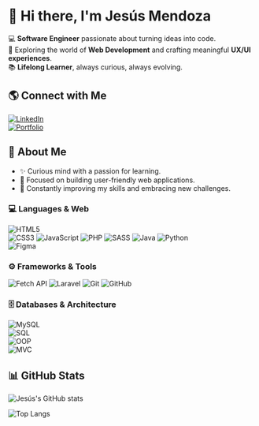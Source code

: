 # 👋 Hi there, I'm Jesús Mendoza 

<!--
**jmendozadev/jmendozadev** is a ✨ _special_ ✨ repository because its `README.md` (this file) appears on your GitHub profile.

Here are some ideas to get you started:

- 🔭 I’m currently working on ...
- 🌱 I’m currently learning ...
- 👯 I’m looking to collaborate on ...
- 🤔 I’m looking for help with ...
- 💬 Ask me about ...
- 📫 How to reach me: ...
- 😄 Pronouns: ...
- ⚡ Fun fact: ...
-->
💻 **Software Engineer** passionate about turning ideas into code.  
🚀 Exploring the world of **Web Development** and crafting meaningful **UX/UI experiences**.  
📚 **Lifelong Learner**, always curious, always evolving.

## 🌎 Connect with Me  
[![LinkedIn](https://img.shields.io/badge/LinkedIn-blue?logo=linkedin&logoColor=white)](https://www.linkedin.com/in/jmendoza-dev/)  
[![Portfolio](https://img.shields.io/badge/Portfolio-000?logo=vercel&logoColor=white)](https://jmendozadev.netlify.app/)  

## 🌟 About Me  
- ✨ Curious mind with a passion for learning.  
- 🎯 Focused on building user-friendly web applications.  
- 🌱 Constantly improving my skills and embracing new challenges.  

### 💻 Languages & Web 
![HTML5](https://img.shields.io/badge/HTML5-E34F26?logo=html5&logoColor=fff)  
![CSS3](https://img.shields.io/badge/CSS3-1572B6?logo=css3&logoColor=fff)
![JavaScript](https://img.shields.io/badge/JavaScript-F7DF1E?logo=javascript&logoColor=000) 
![PHP](https://img.shields.io/badge/PHP-777BB4?logo=php&logoColor=fff) 
![SASS](https://img.shields.io/badge/Sass-CC6699?logo=sass&logoColor=fff) 
![Java](https://img.shields.io/badge/Java-007396?logo=java&logoColor=fff) 
![Python](https://img.shields.io/badge/Python-3776AB?logo=python&logoColor=fff)   
![Figma](https://img.shields.io/badge/Figma-F24E1E?logo=figma&logoColor=fff)  

### ⚙️ Frameworks & Tools 

![Fetch API](https://img.shields.io/badge/Fetch-FF6F00?logo=javascript&logoColor=fff)
![Laravel](https://img.shields.io/badge/Laravel-FF2D20?logo=laravel&logoColor=fff)
![Git](https://img.shields.io/badge/Git-F05032?logo=git&logoColor=fff)
![GitHub](https://img.shields.io/badge/GitHub-181717?logo=github&logoColor=fff)

### 🗄️ Databases & Architecture  
![MySQL](https://img.shields.io/badge/MySQL-4479A1?logo=mysql&logoColor=fff)  
![SQL](https://img.shields.io/badge/SQL-336791?logo=postgresql&logoColor=fff)  
![OOP](https://img.shields.io/badge/OOP-009688?logo=java&logoColor=fff)  
![MVC](https://img.shields.io/badge/MVC-FF5722?logo=laravel&logoColor=fff)  

## 📊 GitHub Stats  
![Jesús's GitHub stats](https://github-readme-stats.vercel.app/api?username=jmendozadev&show_icons=true&theme=radical)  

![Top Langs](https://github-readme-stats.vercel.app/api/top-langs/?username=jmendozadev&layout=compact&theme=radical)
